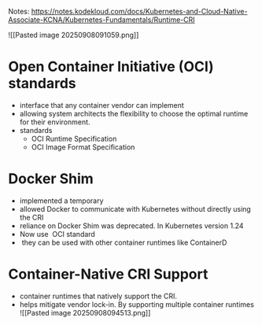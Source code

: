 Notes: https://notes.kodekloud.com/docs/Kubernetes-and-Cloud-Native-Associate-KCNA/Kubernetes-Fundamentals/Runtime-CRI

![[Pasted image 20250908091059.png]]

# Open Container Initiative (OCI) standards

- interface that any container vendor can implement
- allowing system architects the flexibility to choose the optimal runtime for their environment.
- standards
	- OCI Runtime Specification
	- OCI Image Format Specification

# Docker Shim

- implemented a temporary
- allowed Docker to communicate with Kubernetes without directly using the CRI
- reliance on Docker Shim was deprecated. In Kubernetes version 1.24
- Now use  OCI standard
-  they can be used with other container runtimes like ContainerD

# Container-Native CRI Support
- container runtimes that natively support the CRI.
- helps mitigate vendor lock-in. By supporting multiple container runtimes
![[Pasted image 20250908094513.png]]
